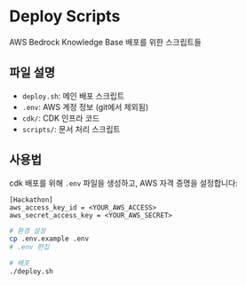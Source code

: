 # Deploy Scripts

AWS Bedrock Knowledge Base 배포를 위한 스크립트들

## 파일 설명

- `deploy.sh`: 메인 배포 스크립트
- `.env`: AWS 계정 정보 (git에서 제외됨)
- `cdk/`: CDK 인프라 코드
- `scripts/`: 문서 처리 스크립트

## 사용법

cdk 배포를 위해 `.env` 파일을 생성하고, AWS 자격 증명을 설정합니다:
```
[Hackathon]
aws_access_key_id = <YOUR_AWS_ACCESS>
aws_secret_access_key = <YOUR_AWS_SECRET>

```


```bash
# 환경 설정
cp .env.example .env
# .env 편집

# 배포
./deploy.sh
```